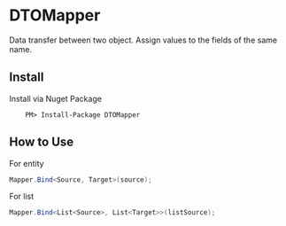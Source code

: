 # DTOMapper
Data transfer between two object. Assign values to the fields of the same name. 

## Install
Install via Nuget Package
        
        PM> Install-Package DTOMapper
  
## How to Use
For entity
```c#
Mapper.Bind<Source, Target>(source);
```

For list
```c#
Mapper.Bind<List<Source>, List<Target>>(listSource);
```
